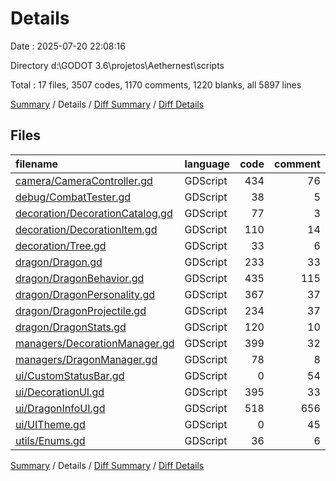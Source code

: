 # Details

Date : 2025-07-20 22:08:16

Directory d:\\GODOT 3.6\\projetos\\Aethernest\\scripts

Total : 17 files,  3507 codes, 1170 comments, 1220 blanks, all 5897 lines

[Summary](results.md) / Details / [Diff Summary](diff.md) / [Diff Details](diff-details.md)

## Files
| filename | language | code | comment | blank | total |
| :--- | :--- | ---: | ---: | ---: | ---: |
| [camera/CameraController.gd](/camera/CameraController.gd) | GDScript | 434 | 76 | 137 | 647 |
| [debug/CombatTester.gd](/debug/CombatTester.gd) | GDScript | 38 | 5 | 17 | 60 |
| [decoration/DecorationCatalog.gd](/decoration/DecorationCatalog.gd) | GDScript | 77 | 3 | 20 | 100 |
| [decoration/DecorationItem.gd](/decoration/DecorationItem.gd) | GDScript | 110 | 14 | 40 | 164 |
| [decoration/Tree.gd](/decoration/Tree.gd) | GDScript | 33 | 6 | 15 | 54 |
| [dragon/Dragon.gd](/dragon/Dragon.gd) | GDScript | 233 | 33 | 83 | 349 |
| [dragon/DragonBehavior.gd](/dragon/DragonBehavior.gd) | GDScript | 435 | 115 | 170 | 720 |
| [dragon/DragonPersonality.gd](/dragon/DragonPersonality.gd) | GDScript | 367 | 37 | 100 | 504 |
| [dragon/DragonProjectile.gd](/dragon/DragonProjectile.gd) | GDScript | 234 | 37 | 93 | 364 |
| [dragon/DragonStats.gd](/dragon/DragonStats.gd) | GDScript | 120 | 10 | 36 | 166 |
| [managers/DecorationManager.gd](/managers/DecorationManager.gd) | GDScript | 399 | 32 | 157 | 588 |
| [managers/DragonManager.gd](/managers/DragonManager.gd) | GDScript | 78 | 8 | 38 | 124 |
| [ui/CustomStatusBar.gd](/ui/CustomStatusBar.gd) | GDScript | 0 | 54 | 1 | 55 |
| [ui/DecorationUI.gd](/ui/DecorationUI.gd) | GDScript | 395 | 33 | 122 | 550 |
| [ui/DragonInfoUI.gd](/ui/DragonInfoUI.gd) | GDScript | 518 | 656 | 185 | 1,359 |
| [ui/UITheme.gd](/ui/UITheme.gd) | GDScript | 0 | 45 | 1 | 46 |
| [utils/Enums.gd](/utils/Enums.gd) | GDScript | 36 | 6 | 5 | 47 |

[Summary](results.md) / Details / [Diff Summary](diff.md) / [Diff Details](diff-details.md)